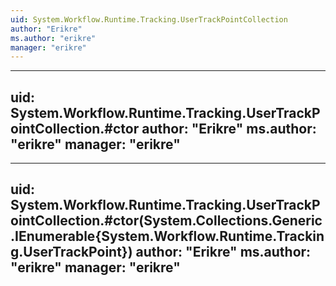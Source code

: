 ```yaml
---
uid: System.Workflow.Runtime.Tracking.UserTrackPointCollection
author: "Erikre"
ms.author: "erikre"
manager: "erikre"
---
```


---
uid: System.Workflow.Runtime.Tracking.UserTrackPointCollection.#ctor
author: "Erikre"
ms.author: "erikre"
manager: "erikre"
---

---
uid: System.Workflow.Runtime.Tracking.UserTrackPointCollection.#ctor(System.Collections.Generic.IEnumerable{System.Workflow.Runtime.Tracking.UserTrackPoint})
author: "Erikre"
ms.author: "erikre"
manager: "erikre"
---

